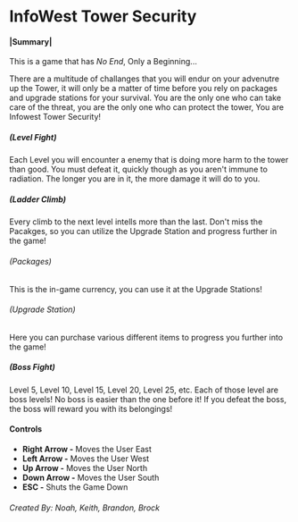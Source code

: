 # InfoWest Tower Security
#### |Summary|
This is a game that has *No End*, Only a Beginning...

There are a multitude of challanges that you will endur on your advenutre up the Tower, it will only be a matter of time before you rely on packages and upgrade stations for your survival. You are the only one who can take care of the threat, you are the only one who can protect the tower, You are Infowest Tower Security!

##### (Level Fight)
Each Level you will encounter a enemy that is doing more harm to the tower than good. You must defeat it, quickly though as you aren't immune to radiation. The longer you are in it, the more damage it will do to you. 

##### (Ladder Climb)
Every climb to the next level intells more than the last. Don't miss the Pacakges, so you can utilize the Upgrade Station and progress further in the game!
  ###### *(Packages)*
  This is the in-game currency, you can use it at the Upgrade Stations!
  ###### *(Upgrade Station)*
  Here you can purchase various different items to progress you further into the        game!

##### (Boss Fight)
Level 5, Level 10, Level 15, Level 20, Level 25, etc. Each of those level are boss levels! No boss is easier than the one before it! If you defeat the boss, the boss will reward you with its belongings! 

#### Controls
* **Right Arrow -** Moves the User East
* **Left Arrow -** Moves the User West
* **Up Arrow -** Moves the User North
* **Down Arrow -** Moves the User South
* **ESC -** Shuts the Game Down




###### Created By: Noah, Keith, Brandon, Brock

